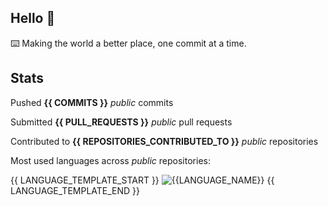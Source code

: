 ## Hello 👋

⌨️  Making the world a better place, one commit at a time.


## Stats
Pushed **{{ COMMITS }}** *public* commits

Submitted **{{ PULL_REQUESTS }}** *public* pull requests

Contributed to **{{ REPOSITORIES_CONTRIBUTED_TO }}** *public* repositories

Most used languages across *public* repositories:

{{ LANGUAGE_TEMPLATE_START }}
![{{LANGUAGE_NAME}}](https://img.shields.io/static/v1?style=flat-square&label=%E2%A0%80&color=555&labelColor={{LANGUAGE_COLOR:uri}}&message={{LANGUAGE_NAME:uri}}%EF%B8%B1{{LANGUAGE_PERCENT:uri}}%25)
{{ LANGUAGE_TEMPLATE_END }}
